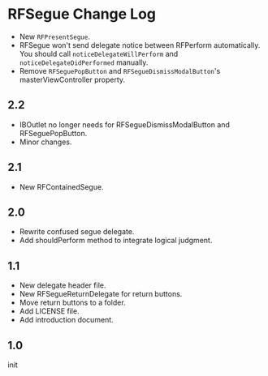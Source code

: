 RFSegue Change Log
=====

* New `RFPresentSegue`.
* RFSegue won't send delegate notice between RFPerform automatically. You should call `noticeDelegateWillPerform` and `noticeDelegateDidPerformed` manually.
* Remove `RFSeguePopButton` and `RFSegueDismissModalButton`'s masterViewController property.

2.2
-----
* IBOutlet no longer needs for RFSegueDismissModalButton and RFSeguePopButton.
* Minor changes.

2.1
----
* New RFContainedSegue.

2.0
-----
* Rewrite confused segue delegate.
* Add shouldPerform method to integrate logical judgment.

1.1
-----
* New delegate header file.
* New RFSegueReturnDelegate for return buttons.
* Move return buttons to a folder.
* Add LICENSE file.
* Add introduction document.

1.0
-----
init